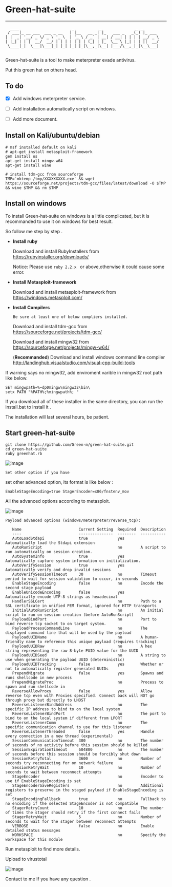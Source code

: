 # Green-hat-suite
-------------------------------------------
```
  ____                       _           _               _ _       
 / ___|_ __ ___  ___ _ __   | |__   __ _| |_   ___ _   _(_) |_ ___ 
| |  _| '__/ _ \/ _ \ '_ \  | '_ \ / _` | __| / __| | | | | __/ _ \
| |_| | | |  __/  __/ | | | | | | | (_| | |_  \__ \ |_| | | ||  __/
 \____|_|  \___|\___|_| |_| |_| |_|\__,_|\__| |___/\__,_|_|\__\___|
                                                                   
```

Green-hat-suite is a tool to make meterpreter evade antivirus.  

Put this green hat on others head. 

## To do 
- [x] Add windows meterpreter service. 
- [ ] Add installation automatically script on windows. 
- [ ] Add more document.


## Install on Kali/ubuntu/debian
```
# msf installed default on kali
# apt-get install metasploit-framework 
gem install os   
apt-get install mingw-w64
apt-get install wine

# install tdm-gcc from sourceforge
TMP=`mktemp /tmp/XXXXXXXXX.exe` && wget https://sourceforge.net/projects/tdm-gcc/files/latest/download -O $TMP && wine $TMP && rm $TMP
```

## Install on windows   

To install Green-hat-suite on windows is a little complicated, but it is recommanded to use it on windows for best result.  

So follow me step by step . 

- **Install ruby**  

  Download and install RubyInstallers from https://rubyinstaller.org/downloads/  

  Notice: Please use `ruby 2.2.x ` or above,otherwise it could cause some error.  

- **Install  Metasploit-framework**  

  Download and install metasploit-framework from https://windows.metasploit.com/  

- **Install Compilers**  

  `Be sure at least one of below compliers installed.`

  Download and install tdm-gcc from https://sourceforge.net/projects/tdm-gcc/  
  
  Download and install mingw32 from https://sourceforge.net/projects/mingw-w64/    
  
  (**Recommanded**) Download and install windows command line compiler  http://landinghub.visualstudio.com/visual-cpp-build-tools 



If warning says no mingw32, add enviroment varible in mingw32 root path like below.  
```
SET mingwpath=%~dp0mingw\mingw32\bin\
setx PATH "%PATH%;%mingwpath%; " 
```

If you download all of these installer in the same  directory, you can run the install.bat to install it .


The installation will last several hours, be patient. 

## Start green-hat-suite  

```
git clone https://github.com/Green-m/green-hat-suite.git
cd green-hat-suite
ruby greenhat.rb

```

![image](https://github.com/Green-m/green-hat-suite/blob/master/image/pic1.png)

```
Set other option if you have 
```

set other advanced option, its format is like below :

```
EnableStageEncoding=true StagerEncoder=x86/fnstenv_mov 
```


All the advanced options according to metasploit. 

![image](https://github.com/Green-m/green-hat-suite/blob/master/image/image.png) 

```
Payload advanced options (windows/meterpreter/reverse_tcp):

   Name                         Current Setting  Required  Description
   ----                         ---------------  --------  -----------
   AutoLoadStdapi               true             yes       Automatically load the Stdapi extension
   AutoRunScript                                 no        A script to run automatically on session creation.
   AutoSystemInfo               true             yes       Automatically capture system information on initialization.
   AutoVerifySession            true             yes       Automatically verify and drop invalid sessions
   AutoVerifySessionTimeout     30               no        Timeout period to wait for session validation to occur, in seconds
   EnableStageEncoding          false            no        Encode the second stage payload
   EnableUnicodeEncoding        false            yes       Automatically encode UTF-8 strings as hexadecimal
   HandlerSSLCert                                no        Path to a SSL certificate in unified PEM format, ignored for HTTP transports
   InitialAutoRunScript                          no        An initial script to run on session creation (before AutoRunScript)
   PayloadBindPort                               no        Port to bind reverse tcp socket to on target system.
   PayloadProcessCommandLine                     no        The displayed command line that will be used by the payload
   PayloadUUIDName                               no        A human-friendly name to reference this unique payload (requires tracking)
   PayloadUUIDRaw                                no        A hex string representing the raw 8-byte PUID value for the UUID
   PayloadUUIDSeed                               no        A string to use when generating the payload UUID (deterministic)
   PayloadUUIDTracking          false            yes       Whether or not to automatically register generated UUIDs
   PrependMigrate               false            yes       Spawns and runs shellcode in new process
   PrependMigrateProc                            no        Process to spawn and run shellcode in
   ReverseAllowProxy            false            yes       Allow reverse tcp even with Proxies specified. Connect back will NOT go through proxy but directly to LHOST
   ReverseListenerBindAddress                    no        The specific IP address to bind to on the local system
   ReverseListenerBindPort                       no        The port to bind to on the local system if different from LPORT
   ReverseListenerComm                           no        The specific communication channel to use for this listener
   ReverseListenerThreaded      false            yes       Handle every connection in a new thread (experimental)
   SessionCommunicationTimeout  300              no        The number of seconds of no activity before this session should be killed
   SessionExpirationTimeout     604800           no        The number of seconds before this session should be forcibly shut down
   SessionRetryTotal            3600             no        Number of seconds try reconnecting for on network failure
   SessionRetryWait             10               no        Number of seconds to wait between reconnect attempts
   StageEncoder                                  no        Encoder to use if EnableStageEncoding is set
   StageEncoderSaveRegisters                     no        Additional registers to preserve in the staged payload if EnableStageEncoding is set
   StageEncodingFallback        true             no        Fallback to no encoding if the selected StageEncoder is not compatible
   StagerRetryCount             10               no        The number of times the stager should retry if the first connect fails
   StagerRetryWait              5                no        Number of seconds to wait for the stager between reconnect attempts
   VERBOSE                      false            no        Enable detailed status messages
   WORKSPACE                                     no        Specify the workspace for this module

```


Run metasploit to find more details.  

Upload to virustotal   

![image](https://github.com/Green-m/green-hat-suite/blob/master/image/pic2.png)


Contact to me If you have any question .
